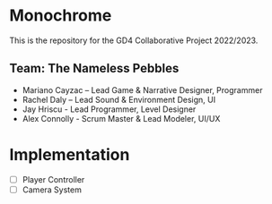 # Monochrome
This is the repository for the GD4 Collaborative Project 2022/2023.
## Team: The Nameless Pebbles
- Mariano Cayzac – Lead Game & Narrative Designer, Programmer
- Rachel Daly – Lead Sound & Environment Design, UI 
- Jay Hriscu - Lead Programmer, Level Designer
- Alex Connolly - Scrum Master & Lead Modeler, UI/UX


# Implementation
- [ ] Player Controller
- [ ] Camera System

